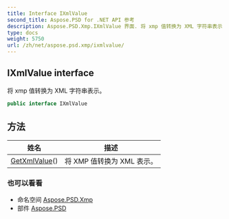 ```yaml
---
title: Interface IXmlValue
second_title: Aspose.PSD for .NET API 参考
description: Aspose.PSD.Xmp.IXmlValue 界面. 将 xmp 值转换为 XML 字符串表示
type: docs
weight: 5750
url: /zh/net/aspose.psd.xmp/ixmlvalue/
---
```

## IXmlValue interface

将 xmp 值转换为 XML 字符串表示。

```csharp
public interface IXmlValue
```

## 方法

| 姓名 | 描述 |
| --- | --- |
| [GetXmlValue](../../aspose.psd.xmp/ixmlvalue/getxmlvalue/)() | 将 XMP 值转换为 XML 表示。 |

### 也可以看看

* 命名空间 [Aspose.PSD.Xmp](../../aspose.psd.xmp/)
* 部件 [Aspose.PSD](../../)


